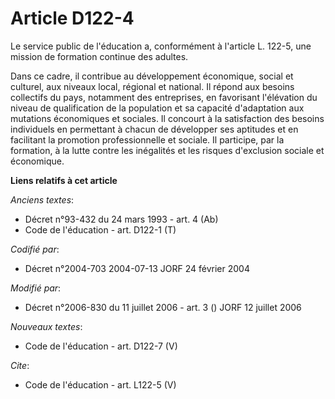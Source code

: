 # Article D122-4

Le service public de l'éducation a, conformément à l'article L. 122-5, une mission de formation continue des adultes. 

Dans ce cadre, il contribue au développement économique, social et culturel, aux niveaux local, régional et national. Il
répond aux besoins collectifs du pays, notamment des entreprises, en favorisant l'élévation du niveau de qualification de la
population et sa capacité d'adaptation aux mutations économiques et sociales. Il concourt à la satisfaction des besoins
individuels en permettant à chacun de développer ses aptitudes et en facilitant la promotion professionnelle et sociale. Il
participe, par la formation, à la lutte contre les inégalités et les risques d'exclusion sociale et économique.

**Liens relatifs à cet article**

_Anciens textes_:

  - Décret n°93-432 du 24 mars 1993 - art. 4 (Ab)
  - Code de l'éducation - art. D122-1 (T)

_Codifié par_:

  - Décret n°2004-703 2004-07-13 JORF 24 février 2004

_Modifié par_:

  - Décret n°2006-830 du 11 juillet 2006 - art. 3 () JORF 12 juillet 2006

_Nouveaux textes_:

  - Code de l'éducation - art. D122-7 (V)

_Cite_:

  - Code de l'éducation - art. L122-5 (V)
